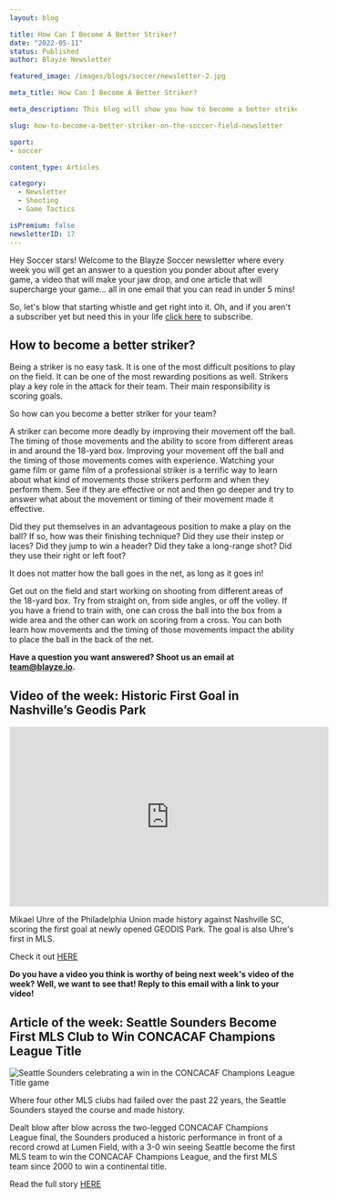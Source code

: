 ```yaml
---
layout: blog

title: How Can I Become A Better Striker?
date: "2022-05-11"
status: Published
author: Blayze Newsletter

featured_image: /images/blogs/soccer/newsletter-2.jpg

meta_title: How Can I Become A Better Striker?

meta_description: This blog will show you how to become a better striker on the soccer field.

slug: how-to-become-a-better-striker-on-the-soccer-field-newsletter

sport:
- soccer

content_type: Articles

category:
  - Newsletter
  - Shooting
  - Game Tactics

isPremium: false
newsletterID: 17
---
```


Hey Soccer stars! Welcome to the Blayze Soccer newsletter where every week you will get an answer to a question you ponder about after every game, a video that will make your jaw drop, and one article that will supercharge your game... all in one email that you can read in under 5 mins! 

So, let's blow that starting whistle and get right into it.  Oh, and if you aren't a subscriber yet but need this in your life [click here](https://racers360.activehosted.com/f/17) to subscribe.

<div class="_form_17"></div>

## How to become a better striker?

Being a striker is no easy task. It is one of the most difficult positions to play on the field. It can be one of the most rewarding positions as well. Strikers play a key role in the attack for their team. Their main responsibility is scoring goals.

So how can you become a better striker for your team?

A striker can become more deadly by improving their movement off the ball. The timing of those movements and the ability to score from different areas in and around the 18-yard box. Improving your movement off the ball and the timing of those movements comes with experience. Watching your game film or game film of a professional striker is a terrific way to learn about what kind of movements those strikers perform and when they perform them. See if they are effective or not and then go deeper and try to answer what about the movement or timing of their movement made it effective.

Did they put themselves in an advantageous position to make a play on the ball? If so, how was their finishing technique? Did they use their instep or laces? Did they jump to win a header? Did they take a long-range shot? Did they use their right or left foot?

It does not matter how the ball goes in the net, as long as it goes in!

Get out on the field and start working on shooting from different areas of the 18-yard box. Try from straight on, from side angles, or off the volley. If you have a friend to train with, one can cross the ball into the box from a wide area and the other can work on scoring from a cross. You can both learn how movements and the timing of those movements impact the ability to place the ball in the back of the net.

**Have a question you want answered?  Shoot us an email at [team@blayze.io](mailto:team@blayze.io).**



## Video of the week: Historic First Goal in Nashville’s Geodis Park

<iframe width="560" height="315" src="https://www.youtube.com/embed/eDGVmKcUk8E?start=1" title="YouTube video player" frameborder="0" allow="accelerometer; autoplay; clipboard-write; encrypted-media; gyroscope; picture-in-picture" allowfullscreen></iframe>



Mikael Uhre of the Philadelphia Union made history against Nashville SC, scoring the first goal at newly opened GEODIS Park. The goal is also Uhre's first in MLS.

Check it out [HERE](https://www.youtube.com/watch?v=eDGVmKcUk8E)

**Do you have a video you think is worthy of being next week's video of the week? Well, we want to see that! Reply to this email with a link to your video!**



## Article of the week: Seattle Sounders Become First MLS Club to Win CONCACAF Champions League Title

![Seattle Sounders celebrating a win in the CONCACAF Champions League Title game](https://blayze.io/assets/images/blogs/soccer/GenericSocialMediaThumbnail.jpg)

Where four other MLS clubs had failed over the past 22 years, the Seattle Sounders stayed the course and made history.

Dealt blow after blow across the two-legged CONCACAF Champions League final, the Sounders produced a historic performance in front of a record crowd at Lumen Field, with a 3-0 win seeing Seattle become the first MLS team to win the CONCACAF Champions League, and the first MLS team since 2000 to win a continental title.

Read the full story [HERE](https://www.sportingnews.com/us/soccer/news/seattle-sounders-vs-pumas-live-score-highlights-champions-league/iulg4vyyyxefa0hkwm3kprpm)

